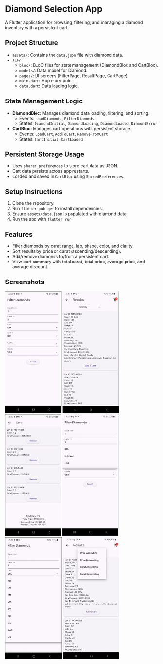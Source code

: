 # Diamond Selection App

A Flutter application for browsing, filtering, and managing a diamond inventory with a persistent cart.

## Project Structure
- `assets/`: Contains the `data.json` file with diamond data.
- `lib/`
    - `bloc/`: BLoC files for state management (DiamondBloc and CartBloc).
    - `models/`: Data model for Diamond.
    - `pages/`: UI screens (FilterPage, ResultPage, CartPage).
    - `main.dart`: App entry point.
    - `data.dart`: Data loading logic.

## State Management Logic
- **DiamondBloc**: Manages diamond data loading, filtering, and sorting.
    - Events: `LoadDiamonds`, `FilterDiamonds`
    - States: `DiamondInitial`, `DiamondLoading`, `DiamondLoaded`, `DiamondError`
- **CartBloc**: Manages cart operations with persistent storage.
    - Events: `LoadCart`, `AddToCart`, `RemoveFromCart`
    - States: `CartInitial`, `CartLoaded`

## Persistent Storage Usage
- Uses `shared_preferences` to store cart data as JSON.
- Cart data persists across app restarts.
- Loaded and saved in `CartBloc` using `SharedPreferences`.

## Setup Instructions
1. Clone the repository.
2. Run `flutter pub get` to install dependencies.
3. Ensure `assets/data.json` is populated with diamond data.
4. Run the app with `flutter run`.

## Features
- Filter diamonds by carat range, lab, shape, color, and clarity.
- Sort results by price or carat (ascending/descending).
- Add/remove diamonds to/from a persistent cart.
- View cart summary with total carat, total price, average price, and average discount.

## Screenshots
<img src="/ss/1.png" height="400px"/> <img src="/ss/2.png" height="400px"/>
<img src="/ss/3.png" height="400px"/> <img src="/ss/4.png" height="400px"/>
<img src="/ss/5.png" height="400px"/> <img src="/ss/6.png" height="400px"/>